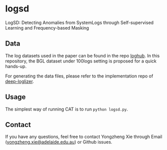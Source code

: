 # logsd
LogSD: Detecting Anomalies from SystemLogs through Self-supervised Learning and Frequency-based Masking

## Data

The log datasets used in the paper can be found in the repo [loghub](https://github.com/logpai/loghub).
In this repository, the BGL dataset under 100logs setting is proposed for a quick hands-up.

For generating the data files, please refer to the implementation repo of [deep-loglizer](https://github.com/logpai/deep-loglizer).


## Usage

The simplest way of running CAT is to run `python logsd.py`.


## Contact
If you have any questions, feel free to contact Yongzheng Xie through Email (yongzheng.xie@adelaide.edu.au) or Github issues.
